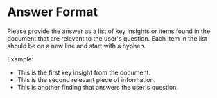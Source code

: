 # Answer Format

Please provide the answer as a list of key insights or items found in the document that are relevant to the user's question. Each item in the list should be on a new line and start with a hyphen.

Example:
- This is the first key insight from the document.
- This is the second relevant piece of information.
- This is another finding that answers the user's question.